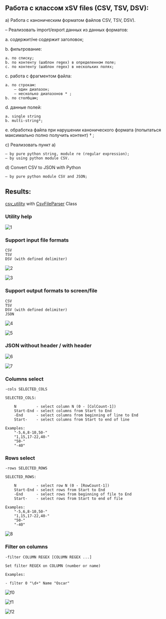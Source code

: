 ## Работа с классом xSV files (CSV, TSV, DSV):

a) Работа с каноническим форматом файлов CSV, TSV, DSV).

– Реализовать import/export данных из данных форматов:

a. содержит/не содержит заголовок;

b. фильтрование:

    a. по списку;
    b. по контенту (шаблон regex) в определенном поле;
    c. по контенту (шаблон regex) в нескольких полях;

c. работа с фрагментом файла:
    
    a. по строкам:
        – один диапазон;
        – несколько диапазонов * ;
    b. по столбцам;

d. данные полей:
    
    a. single string
    b. multi-string*;

e. обработка файла при нарушении канонического формата (попытаться максимально полно
получить контент) † ;

c) Реализовать пункт а)

    – by pure python string, module re (regular expression);
    – by using python module CSV.

d) Convert CSV to JSON with Python

    – by pure python module CSV and JSON;

## Results:

[csv_utility](csv_utility.py) with [CsvFileParser](CsvFileParser.py) Class

### Utility help 

![1](img/1.png)

### Support input file formats

    CSV
    TSV
    DSV (with defined delimiter)

![2](img/2.png)

![3](img/3.png)

### Support output formats to screen/file 

    CSV
    TSV
    DSV (with defined delimiter)
    JSON

![4](img/4.png)

![5](img/5.png)

### JSON without header / with header

![6](img/6.png)

![7](img/7.png)

### Columns select

```
-cols SELECTED_COLS

SELECTED_COLS:

    N         - select column N (0 - [ColCount-1])
    Start-End - select columns from Start to End
    -End      - select columns from beginning of line to End
    Start-    - select columns from Start to end of line

Examples:
    "-5,6,8-10,50-"
    "1,15,17-22,40-"
    "50-"
    "-40"
```
### Rows select

```
-rows SELECTED_ROWS

SELECTED_ROWS:

    N         - select row N (0 - [RowCount-1])
    Start-End - select rows from Start to End
    -End      - select rows from beginning of file to End
    Start-    - select rows from Start to end of file

Examples:
    "-5,6,8-10,50-"
    "1,15,17-22,40-"
    "50-"
    "-40"
```
![8](img/8.png)

### Filter on columns

```
-filter COLUMN REGEX [COLUMN REGEX ...]

Set filter REGEX on COLUMN (number or name)

Examples:

- filter 0 "\d+" Name "Oscar"
```

![f0](img/f0.png)

![f1](img/f1.png)

![f2](img/f2.png)